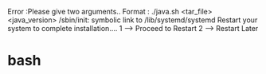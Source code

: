Error  :Please give two arguments..
Format : ./java.sh <tar_file> <java_version>
/sbin/init: symbolic link to /lib/systemd/systemd
Restart your system to complete installation....
1 --> Proceed to Restart
2 --> Restart Later
# bash
